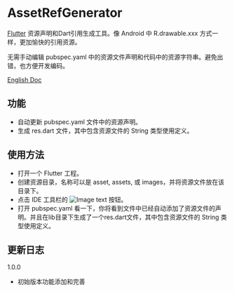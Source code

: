 # AssetRefGenerator
[Flutter][1] 资源声明和Dart引用生成工具。像 Android 中 R.drawable.xxx 方式一样，更加愉快的引用资源。

无需手动编辑 pubspec.yaml 中的资源文件声明和代码中的资源字符串。避免出错，也方便开发编码。

[English Doc][1]

## 功能
 - 自动更新 pubspec.yaml 文件中的资源声明。
 - 生成 res.dart 文件，其中包含资源文件的 String 类型使用定义。

## 使用方法
 - 打开一个 Flutter 工程。
 - 创建资源目录，名称可以是 asset, assets, 或 images，并将资源文件放在该目录下。
 - 点击 IDE 工具栏的 ![Image text](https://chinastyle812.github.io/AssetRefGenerator/genAssetRef.svg) 按钮。
 - 打开 pubspec.yaml 看一下，你将看到文件中已经自动添加了资源文件的声明。并且在lib目录下生成了一个res.dart文件，其中包含资源文件的 String 类型使用定义。

## 更新日志
1.0.0
 - 初始版本功能添加和完善
 
[1]:https://flutterchina.club/
[2]:https://github.com/ChinaStyle812/AssetsRefGenerator/blob/master/README.md
